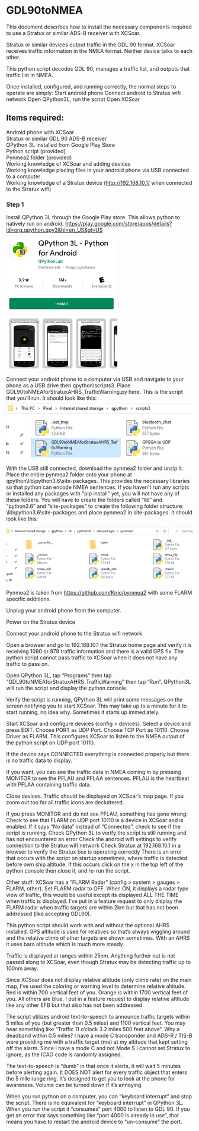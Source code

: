 # GDL90toNMEA

This document describes how to install the necessary components required to use a Stratux or similar ADS-B receiver with XCSoar.

Stratux or similar devices output traffic in the GDL 90 format. XCSoar receives traffic information in the NMEA format. Neither device talks to each other.

This python script decodes GDL 90, manages a traffic list, and outputs that traffic list in NMEA.

Once installed, configured, and running correctly, the normal steps to operate are simply:
Start android phone
Connect android to Stratux wifi network
Open QPython3L, run the script
Open XCSoar


## Items required:  
Android phone with XCSoar  
Stratux or similar GDL 90 ADS-B receiver  
QPython 3L installed from Google Play Store  
Python script (provided)  
Pynmea2 folder (provided)  
Working knowledge of XCSoar and adding devices  
Working knowledge placing files in your android phone via USB connected to a computer  
Working knowledge of a Stratux device (http://192.168.10.1/ when connected to the Stratux wifi)



### Step 1 
Install QPython 3L through the Google Play store. This allows python to natively run on android.
https://play.google.com/store/apps/details?id=org.qpython.qpy3&hl=en_US&gl=US

![](images/image5.png)

Connect your android phone to a computer via USB and navigate to your phone as a USB drive then qpython\scripts3. Place GDL90toNMEAforStratuxAHRS_TrafficWarning.py here. This is the script that you’ll run.
It should look like this:
![](images/image10.png)


With the USB still connected, download the pynmea2 folder and unzip it. Place the entire pynmea2 folder onto your phone at qpython\lib\python3.6\site-packages. This provides the necessary libraries so that python can encode NMEA sentences. If you haven't run any scripts or installed any packages with "pip install" yet, you will not have any of these folders. You will have to create the folders called “lib” and “python3.6” and “site-packages” to create the following folder structure: \lib\python3.6\site-packages and place pynmea2 in site-packages.
It should look like this:

![](images/image3.png)

Pynmea2 is taken from https://github.com/Knio/pynmea2 with some FLARM specific additions.

Unplug your android phone from the computer.

Power on the Stratux device

Connect your android phone to the Stratux wifi network

Open a browser and go to 192.168.10.1 the Stratux home page and verify it is receiving 1090 or 978 traffic information and there is a valid GPS fix. The python script cannot pass traffic to XCSoar when it does not have any traffic to pass on.


Open QPython 3L, tap “Programs” then tap “GDL90toNMEAforStratuxAHRS_TrafficWarning” then tap “Run”. QPython3L will run the script and display the python console.




Verify the script is running, QPython 3L will print some messages on the screen notifying you to start XCSoar. This may take up to a minute for it to start running, no idea why. Sometimes it starts up immediately.


Start XCSoar and configure devices (config > devices). Select a device and press EDIT. Choose PORT as UDP Port. Choose TCP Port as 10110. Choose Driver as FLARM. This configures XCSoar to listen to the NMEA output of the python script on UDP port 10110.




If the device says CONNECTED everything is connected properly but there is no traffic data to display. 


If you want, you can see the traffic data in NMEA coming in by pressing MONITOR to see the PFLAU and PFLAA sentences. PFLAU is the heartbeat with PFLAA containing traffic data.



Close devices. Traffic should be displayed on XCSoar’s map page. If you zoom out too far all traffic icons are decluttered.

If you press MONITOR and do not see PFLAU, something has gone wrong:
Check to see that FLARM on UDP port 10110 is a device in XCSoar and is enabled. If it says “No data” instead of “Connected”, check to see if the script is running.
Check QPython 3L to verify the script is still running and has not encountered an error
Check the android wifi settings to verify connection to the Stratux wifi network
Check Stratux at 192.168.10.1 in a browser to verify the Stratux box is operating correctly
There is an error that occurs with the script on startup sometimes, where traffic is detected before own ship altitude. If this occurs click on the x in the top left of the python console then close it, and re-run the script.



Other stuff:
XCSoar has a “FLARM Radar” (config > system > gauges > FLARM, other). Set FLARM radar to OFF. When ON, it displays a radar type view of traffic, this would be useful except its displayed ALL THE TIME when traffic is displayed. I’ve put in a feature request to only display the FLARM radar when traffic targets are within 2km but that has not been addressed (like accepting GDL90).

This python script should work with and without the optional AHRS installed. GPS altitude is used for relatives so that’s always wiggling around and the relative climb of other targets are shown sometimes. With an AHRS it uses baro altitude which is much more steady.

Traffic is displayed at ranges within 25nm. Anything further out is not passed along to XCSoar, even though Stratux may be detecting traffic up to 100nm away.

Since XCSoar does not display relative altitude (only climb rate) on the main map, I’ve used the coloring or warning level to determine relative altitude. Red is within 700 vertical feet of you. Orange is within 1700 vertical feet of you. All others are blue. I put in a feature request to display relative altitude like any other EFB but that also has not been addressed.

The script utilizes android text-to-speech to announce traffic targets within 5 miles of you (but greater than 0.5 miles) and 1100 vertical feet. You may hear something like “Traffic 11 o’clock 3.2 miles 500 feet above”. Why a deadband within 0.5 miles? I have a mode C transponder and ADS-R / TIS-B were providing me with a traffic target (me) at my altitude that kept setting off the alarm. Since I have a mode C and not Mode S I cannot set Stratux to ignore, as the ICAO code is randomly assigned.

The text-to-speech is “dumb” in that once it alerts, it will wait 5 minutes before alerting again. It DOES NOT alert for every traffic object that enters the 5 mile range ring. It’s designed to get you to look at the phone for awareness. Volume can be turned down if it’s annoying.

When you run python on a computer, you can “keyboard interrupt” and stop the script. There is no equivalent for “keyboard interrupt” in QPython 3L. When you run the script it “consumes” port 4000 to listen to GDL 90. If you get an error that says something like “port 4000 is already in use”, that means you have to restart the android device to “un-consume” the port.
